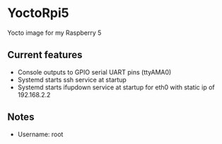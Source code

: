 # YoctoRpi5
Yocto image for my Raspberry 5

## Current features
* Console outputs to GPIO serial UART pins (ttyAMA0)
* Systemd starts ssh service at startup
* Systemd starts ifupdown service at startup for eth0 with static ip of 192.168.2.2

## Notes
* Username: root
